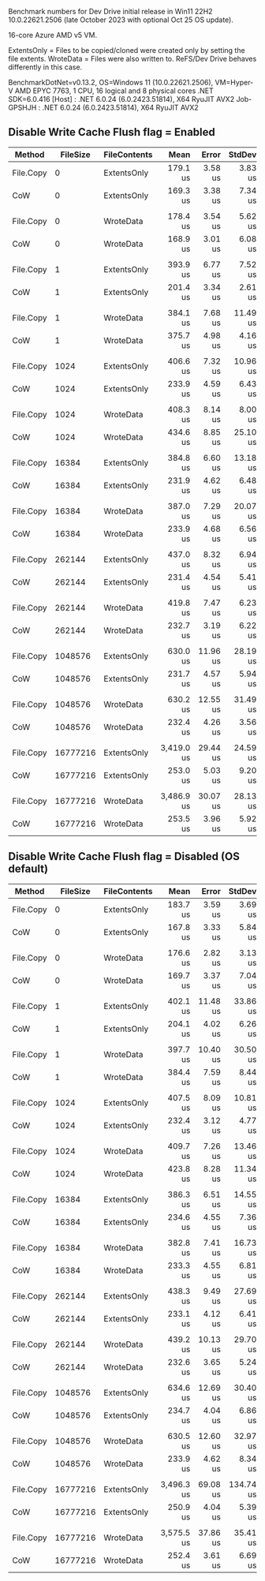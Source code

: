 Benchmark numbers for Dev Drive initial release in Win11 22H2 10.0.22621.2506 (late October 2023 with optional Oct 25 OS update).

16-core Azure AMD v5 VM.

ExtentsOnly = Files to be copied/cloned were created only by setting the file extents.
WroteData = Files were also written to. ReFS/Dev Drive behaves differently in this case.

BenchmarkDotNet=v0.13.2, OS=Windows 11 (10.0.22621.2506), VM=Hyper-V
AMD EPYC 7763, 1 CPU, 16 logical and 8 physical cores
.NET SDK=6.0.416
  [Host]     : .NET 6.0.24 (6.0.2423.51814), X64 RyuJIT AVX2
  Job-GPSHJH : .NET 6.0.24 (6.0.2423.51814), X64 RyuJIT AVX2

## Disable Write Cache Flush flag = Enabled

|    Method | FileSize | FileContents |       Mean |    Error |   StdDev |     Median | Ratio | RatioSD |
|---------- |--------- |------------- |-----------:|---------:|---------:|-----------:|------:|--------:|
| File.Copy |        0 |  ExtentsOnly |   179.1 us |  3.58 us |  3.83 us |   177.6 us |  1.00 |    0.00 |
|       CoW |        0 |  ExtentsOnly |   169.3 us |  3.38 us |  7.34 us |   167.0 us |  0.99 |    0.05 |
|           |          |              |            |          |          |            |       |         |
| File.Copy |        0 |    WroteData |   178.4 us |  3.54 us |  5.62 us |   175.8 us |  1.00 |    0.00 |
|       CoW |        0 |    WroteData |   168.9 us |  3.01 us |  6.08 us |   167.3 us |  0.95 |    0.03 |
|           |          |              |            |          |          |            |       |         |
| File.Copy |        1 |  ExtentsOnly |   393.9 us |  6.77 us |  7.52 us |   394.9 us |  1.00 |    0.00 |
|       CoW |        1 |  ExtentsOnly |   201.4 us |  3.34 us |  2.61 us |   201.1 us |  0.51 |    0.01 |
|           |          |              |            |          |          |            |       |         |
| File.Copy |        1 |    WroteData |   384.1 us |  7.68 us | 11.49 us |   384.3 us |  1.00 |    0.00 |
|       CoW |        1 |    WroteData |   375.7 us |  4.98 us |  4.16 us |   376.3 us |  0.98 |    0.03 |
|           |          |              |            |          |          |            |       |         |
| File.Copy |     1024 |  ExtentsOnly |   406.6 us |  7.32 us | 10.96 us |   407.7 us |  1.00 |    0.00 |
|       CoW |     1024 |  ExtentsOnly |   233.9 us |  4.59 us |  6.43 us |   232.4 us |  0.58 |    0.03 |
|           |          |              |            |          |          |            |       |         |
| File.Copy |     1024 |    WroteData |   408.3 us |  8.14 us |  8.00 us |   410.2 us |  1.00 |    0.00 |
|       CoW |     1024 |    WroteData |   434.6 us |  8.85 us | 25.10 us |   425.6 us |  1.07 |    0.05 |
|           |          |              |            |          |          |            |       |         |
| File.Copy |    16384 |  ExtentsOnly |   384.8 us |  6.60 us | 13.18 us |   385.7 us |  1.00 |    0.00 |
|       CoW |    16384 |  ExtentsOnly |   231.9 us |  4.62 us |  6.48 us |   230.0 us |  0.60 |    0.03 |
|           |          |              |            |          |          |            |       |         |
| File.Copy |    16384 |    WroteData |   387.0 us |  7.29 us | 20.07 us |   381.1 us |  1.00 |    0.00 |
|       CoW |    16384 |    WroteData |   233.9 us |  4.68 us |  6.56 us |   232.6 us |  0.61 |    0.04 |
|           |          |              |            |          |          |            |       |         |
| File.Copy |   262144 |  ExtentsOnly |   437.0 us |  8.32 us |  6.94 us |   435.9 us |  1.00 |    0.00 |
|       CoW |   262144 |  ExtentsOnly |   231.4 us |  4.54 us |  5.41 us |   230.7 us |  0.53 |    0.01 |
|           |          |              |            |          |          |            |       |         |
| File.Copy |   262144 |    WroteData |   419.8 us |  7.47 us |  6.23 us |   419.1 us |  1.00 |    0.00 |
|       CoW |   262144 |    WroteData |   232.7 us |  3.19 us |  6.22 us |   232.1 us |  0.55 |    0.01 |
|           |          |              |            |          |          |            |       |         |
| File.Copy |  1048576 |  ExtentsOnly |   630.0 us | 11.96 us | 28.19 us |   617.1 us |  1.00 |    0.00 |
|       CoW |  1048576 |  ExtentsOnly |   231.7 us |  4.57 us |  5.94 us |   230.1 us |  0.36 |    0.02 |
|           |          |              |            |          |          |            |       |         |
| File.Copy |  1048576 |    WroteData |   630.2 us | 12.55 us | 31.49 us |   614.8 us |  1.00 |    0.00 |
|       CoW |  1048576 |    WroteData |   232.4 us |  4.26 us |  3.56 us |   233.2 us |  0.37 |    0.02 |
|           |          |              |            |          |          |            |       |         |
| File.Copy | 16777216 |  ExtentsOnly | 3,419.0 us | 29.44 us | 24.59 us | 3,417.9 us |  1.00 |    0.00 |
|       CoW | 16777216 |  ExtentsOnly |   253.0 us |  5.03 us |  9.20 us |   250.2 us |  0.08 |    0.00 |
|           |          |              |            |          |          |            |       |         |
| File.Copy | 16777216 |    WroteData | 3,486.9 us | 30.07 us | 28.13 us | 3,486.5 us |  1.00 |    0.00 |
|       CoW | 16777216 |    WroteData |   253.5 us |  3.96 us |  5.92 us |   252.2 us |  0.07 |    0.00 |


## Disable Write Cache Flush flag = Disabled (OS default)

|    Method | FileSize | FileContents |       Mean |    Error |    StdDev |     Median | Ratio | RatioSD |
|---------- |--------- |------------- |-----------:|---------:|----------:|-----------:|------:|--------:|
| File.Copy |        0 |  ExtentsOnly |   183.7 us |  3.59 us |   3.69 us |   182.8 us |  1.00 |    0.00 |
|       CoW |        0 |  ExtentsOnly |   167.8 us |  3.33 us |   5.84 us |   165.9 us |  0.93 |    0.04 |
|           |          |              |            |          |           |            |       |         |
| File.Copy |        0 |    WroteData |   176.6 us |  2.82 us |   3.13 us |   176.1 us |  1.00 |    0.00 |
|       CoW |        0 |    WroteData |   169.7 us |  3.37 us |   7.04 us |   166.4 us |  1.00 |    0.04 |
|           |          |              |            |          |           |            |       |         |
| File.Copy |        1 |  ExtentsOnly |   402.1 us | 11.48 us |  33.86 us |   389.2 us |  1.00 |    0.00 |
|       CoW |        1 |  ExtentsOnly |   204.1 us |  4.02 us |   6.26 us |   202.5 us |  0.51 |    0.04 |
|           |          |              |            |          |           |            |       |         |
| File.Copy |        1 |    WroteData |   397.7 us | 10.40 us |  30.50 us |   386.6 us |  1.00 |    0.00 |
|       CoW |        1 |    WroteData |   384.4 us |  7.59 us |   8.44 us |   382.2 us |  0.96 |    0.07 |
|           |          |              |            |          |           |            |       |         |
| File.Copy |     1024 |  ExtentsOnly |   407.5 us |  8.09 us |  10.81 us |   409.4 us |  1.00 |    0.00 |
|       CoW |     1024 |  ExtentsOnly |   232.4 us |  3.12 us |   4.77 us |   231.1 us |  0.57 |    0.02 |
|           |          |              |            |          |           |            |       |         |
| File.Copy |     1024 |    WroteData |   409.7 us |  7.26 us |  13.46 us |   409.4 us |  1.00 |    0.00 |
|       CoW |     1024 |    WroteData |   423.8 us |  8.28 us |  11.34 us |   420.6 us |  1.03 |    0.05 |
|           |          |              |            |          |           |            |       |         |
| File.Copy |    16384 |  ExtentsOnly |   386.3 us |  6.51 us |  14.55 us |   385.1 us |  1.00 |    0.00 |
|       CoW |    16384 |  ExtentsOnly |   234.6 us |  4.55 us |   7.36 us |   232.8 us |  0.61 |    0.03 |
|           |          |              |            |          |           |            |       |         |
| File.Copy |    16384 |    WroteData |   382.8 us |  7.41 us |  16.73 us |   381.2 us |  1.00 |    0.00 |
|       CoW |    16384 |    WroteData |   233.3 us |  4.55 us |   6.81 us |   232.8 us |  0.60 |    0.03 |
|           |          |              |            |          |           |            |       |         |
| File.Copy |   262144 |  ExtentsOnly |   438.3 us |  9.49 us |  27.69 us |   424.3 us |  1.00 |    0.00 |
|       CoW |   262144 |  ExtentsOnly |   233.1 us |  4.12 us |   6.41 us |   231.8 us |  0.53 |    0.03 |
|           |          |              |            |          |           |            |       |         |
| File.Copy |   262144 |    WroteData |   439.2 us | 10.13 us |  29.70 us |   424.8 us |  1.00 |    0.00 |
|       CoW |   262144 |    WroteData |   232.6 us |  3.65 us |   5.24 us |   231.6 us |  0.54 |    0.03 |
|           |          |              |            |          |           |            |       |         |
| File.Copy |  1048576 |  ExtentsOnly |   634.6 us | 12.69 us |  30.40 us |   626.0 us |  1.00 |    0.00 |
|       CoW |  1048576 |  ExtentsOnly |   234.7 us |  4.04 us |   6.86 us |   233.2 us |  0.37 |    0.02 |
|           |          |              |            |          |           |            |       |         |
| File.Copy |  1048576 |    WroteData |   630.5 us | 12.60 us |  32.97 us |   616.9 us |  1.00 |    0.00 |
|       CoW |  1048576 |    WroteData |   233.9 us |  4.62 us |   8.34 us |   232.7 us |  0.37 |    0.02 |
|           |          |              |            |          |           |            |       |         |
| File.Copy | 16777216 |  ExtentsOnly | 3,496.3 us | 69.08 us | 134.74 us | 3,440.1 us |  1.00 |    0.00 |
|       CoW | 16777216 |  ExtentsOnly |   250.9 us |  4.04 us |   5.39 us |   249.9 us |  0.07 |    0.00 |
|           |          |              |            |          |           |            |       |         |
| File.Copy | 16777216 |    WroteData | 3,575.5 us | 37.86 us |  35.41 us | 3,570.5 us |  1.00 |    0.00 |
|       CoW | 16777216 |    WroteData |   252.4 us |  3.61 us |   6.69 us |   251.9 us |  0.07 |    0.00 |

